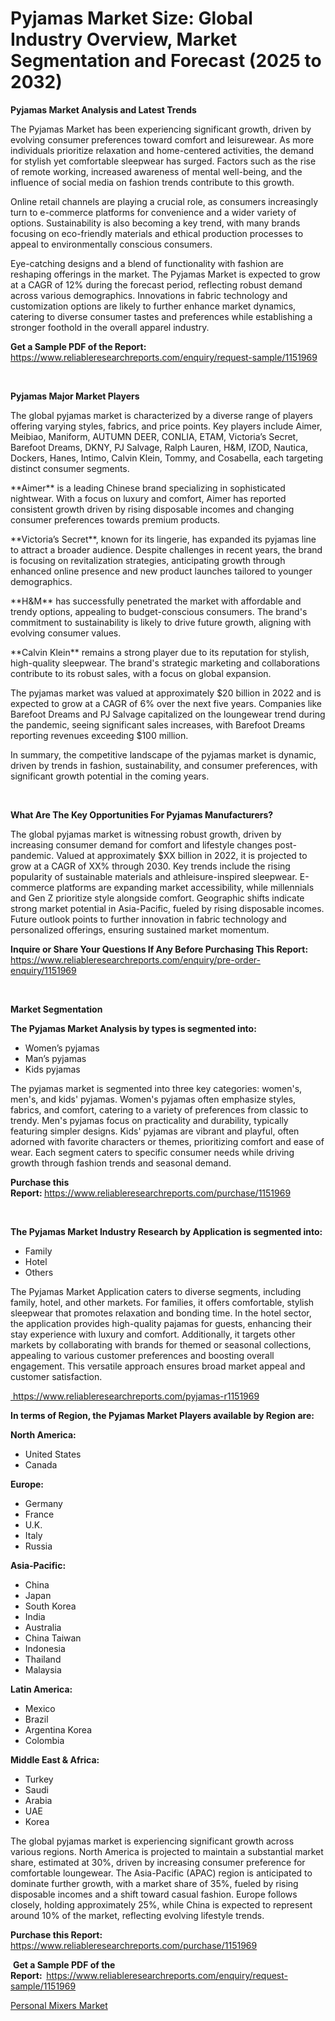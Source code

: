 <p><h1>Pyjamas Market Size: Global Industry Overview, Market Segmentation and Forecast (2025 to 2032)</h1></p><p><strong>Pyjamas Market Analysis and Latest Trends</strong></p>
<p><p>The Pyjamas Market has been experiencing significant growth, driven by evolving consumer preferences toward comfort and leisurewear. As more individuals prioritize relaxation and home-centered activities, the demand for stylish yet comfortable sleepwear has surged. Factors such as the rise of remote working, increased awareness of mental well-being, and the influence of social media on fashion trends contribute to this growth. </p><p>Online retail channels are playing a crucial role, as consumers increasingly turn to e-commerce platforms for convenience and a wider variety of options. Sustainability is also becoming a key trend, with many brands focusing on eco-friendly materials and ethical production processes to appeal to environmentally conscious consumers. </p><p>Eye-catching designs and a blend of functionality with fashion are reshaping offerings in the market. The Pyjamas Market is expected to grow at a CAGR of 12% during the forecast period, reflecting robust demand across various demographics. Innovations in fabric technology and customization options are likely to further enhance market dynamics, catering to diverse consumer tastes and preferences while establishing a stronger foothold in the overall apparel industry.</p></p>
<p><strong>Get a Sample PDF of the Report:&nbsp;</strong> <a href="https://www.reliableresearchreports.com/enquiry/request-sample/1151969?utm_campaign=3079&utm_medium=2&utm_source=Github&utm_content=ia&utm_term=04042025&utm_id=pyjamas">https://www.reliableresearchreports.com/enquiry/request-sample/1151969</a></p>
<p>&nbsp;</p>
<p><strong>Pyjamas Major Market Players</strong></p>
<p><p>The global pyjamas market is characterized by a diverse range of players offering varying styles, fabrics, and price points. Key players include Aimer, Meibiao, Maniform, AUTUMN DEER, CONLIA, ETAM, Victoria’s Secret, Barefoot Dreams, DKNY, PJ Salvage, Ralph Lauren, H&M, IZOD, Nautica, Dockers, Hanes, Intimo, Calvin Klein, Tommy, and Cosabella, each targeting distinct consumer segments.</p><p>**Aimer** is a leading Chinese brand specializing in sophisticated nightwear. With a focus on luxury and comfort, Aimer has reported consistent growth driven by rising disposable incomes and changing consumer preferences towards premium products. </p><p>**Victoria’s Secret**, known for its lingerie, has expanded its pyjamas line to attract a broader audience. Despite challenges in recent years, the brand is focusing on revitalization strategies, anticipating growth through enhanced online presence and new product launches tailored to younger demographics.</p><p>**H&M** has successfully penetrated the market with affordable and trendy options, appealing to budget-conscious consumers. The brand's commitment to sustainability is likely to drive future growth, aligning with evolving consumer values.</p><p>**Calvin Klein** remains a strong player due to its reputation for stylish, high-quality sleepwear. The brand's strategic marketing and collaborations contribute to its robust sales, with a focus on global expansion.</p><p>The pyjamas market was valued at approximately $20 billion in 2022 and is expected to grow at a CAGR of 6% over the next five years. Companies like Barefoot Dreams and PJ Salvage capitalized on the loungewear trend during the pandemic, seeing significant sales increases, with Barefoot Dreams reporting revenues exceeding $100 million.</p><p>In summary, the competitive landscape of the pyjamas market is dynamic, driven by trends in fashion, sustainability, and consumer preferences, with significant growth potential in the coming years.</p></p>
<p>&nbsp;</p>
<p><strong>What Are The Key Opportunities For Pyjamas Manufacturers?</strong></p>
<p><p>The global pyjamas market is witnessing robust growth, driven by increasing consumer demand for comfort and lifestyle changes post-pandemic. Valued at approximately $XX billion in 2022, it is projected to grow at a CAGR of XX% through 2030. Key trends include the rising popularity of sustainable materials and athleisure-inspired sleepwear. E-commerce platforms are expanding market accessibility, while millennials and Gen Z prioritize style alongside comfort. Geographic shifts indicate strong market potential in Asia-Pacific, fueled by rising disposable incomes. Future outlook points to further innovation in fabric technology and personalized offerings, ensuring sustained market momentum.</p></p>
<p><strong>Inquire or Share Your Questions If Any Before Purchasing This Report:</strong> <a href="https://www.reliableresearchreports.com/enquiry/pre-order-enquiry/1151969?utm_campaign=3079&utm_medium=2&utm_source=Github&utm_content=ia&utm_term=04042025&utm_id=pyjamas">https://www.reliableresearchreports.com/enquiry/pre-order-enquiry/1151969</a></p>
<p>&nbsp;</p>
<p><strong>Market Segmentation</strong></p>
<p><strong>The Pyjamas Market Analysis by types is segmented into:</strong></p>
<p><ul><li>Women’s pyjamas</li><li>Man’s pyjamas</li><li>Kids pyjamas</li></ul></p>
<p><p>The pyjamas market is segmented into three key categories: women's, men's, and kids' pyjamas. Women's pyjamas often emphasize styles, fabrics, and comfort, catering to a variety of preferences from classic to trendy. Men's pyjamas focus on practicality and durability, typically featuring simpler designs. Kids' pyjamas are vibrant and playful, often adorned with favorite characters or themes, prioritizing comfort and ease of wear. Each segment caters to specific consumer needs while driving growth through fashion trends and seasonal demand.</p></p>
<p><strong>Purchase this Report:&nbsp;</strong><a href="https://www.reliableresearchreports.com/purchase/1151969?utm_campaign=3079&utm_medium=2&utm_source=Github&utm_content=ia&utm_term=04042025&utm_id=pyjamas">https://www.reliableresearchreports.com/purchase/1151969</a></p>
<p>&nbsp;</p>
<p><strong>The Pyjamas Market Industry Research by Application is segmented into:</strong></p>
<p><ul><li>Family</li><li>Hotel</li><li>Others</li></ul></p>
<p><p>The Pyjamas Market Application caters to diverse segments, including family, hotel, and other markets. For families, it offers comfortable, stylish sleepwear that promotes relaxation and bonding time. In the hotel sector, the application provides high-quality pajamas for guests, enhancing their stay experience with luxury and comfort. Additionally, it targets other markets by collaborating with brands for themed or seasonal collections, appealing to various customer preferences and boosting overall engagement. This versatile approach ensures broad market appeal and customer satisfaction.</p></p>
<p><a href="https://www.reliableresearchreports.com/pyjamas-r1151969?utm_campaign=3079&utm_medium=2&utm_source=Github&utm_content=ia&utm_term=04042025&utm_id=pyjamas">&nbsp;https://www.reliableresearchreports.com/pyjamas-r1151969</a></p>
<p><strong>In terms of Region, the Pyjamas Market Players available by Region are:</strong></p>
<p>
    <p> <strong> North America: </strong>
        <ul>
            <li>United States</li>
            <li>Canada</li>
        </ul>
        </p> 
    <p> <strong> Europe: </strong>
        <ul>
            <li>Germany</li>
            <li>France</li>
            <li>U.K.</li>
            <li>Italy</li>
            <li>Russia</li>
        </ul>
        </p> 
    <p> <strong> Asia-Pacific: </strong>
        <ul>
            <li>China</li>
            <li>Japan</li>
            <li>South Korea</li>
            <li>India</li>
            <li>Australia</li>
            <li>China Taiwan</li>
            <li>Indonesia</li>
            <li>Thailand</li>
            <li>Malaysia</li>
        </ul>
        </p> 
    <p> <strong> Latin America: </strong>
        <ul>
            <li>Mexico</li>
            <li>Brazil</li>
            <li>Argentina Korea</li>
            <li>Colombia</li>
        </ul>
        </p> 
    <p> <strong> Middle East & Africa: </strong>
        <ul>
            <li>Turkey</li>
            <li>Saudi</li>
            <li>Arabia</li>
            <li>UAE</li>
            <li>Korea</li>
        </ul>
    </p>
    </p>
<p><p>The global pyjamas market is experiencing significant growth across various regions. North America is projected to maintain a substantial market share, estimated at 30%, driven by increasing consumer preference for comfortable loungewear. The Asia-Pacific (APAC) region is anticipated to dominate further growth, with a market share of 35%, fueled by rising disposable incomes and a shift toward casual fashion. Europe follows closely, holding approximately 25%, while China is expected to represent around 10% of the market, reflecting evolving lifestyle trends.</p></p>
<p><strong>Purchase this Report: </strong><a href="https://www.reliableresearchreports.com/purchase/1151969?utm_campaign=3079&utm_medium=2&utm_source=Github&utm_content=ia&utm_term=04042025&utm_id=pyjamas">https://www.reliableresearchreports.com/purchase/1151969</a></p>
<p>&nbsp;<strong>Get a Sample PDF of the Report:&nbsp;&nbsp;</strong><a href="https://www.reliableresearchreports.com/enquiry/request-sample/1151969?utm_campaign=3079&utm_medium=2&utm_source=Github&utm_content=ia&utm_term=04042025&utm_id=pyjamas">https://www.reliableresearchreports.com/enquiry/request-sample/1151969</a></p>
<p><strong></strong></p>
<p><p><a href="https://github.com/celpabembes/Market-Research-Report-List-1/blob/main/personal-mixers-market.md?utm_campaign=3079&utm_medium=2&utm_source=Github&utm_content=ia&utm_term=04042025&utm_id=pyjamas">Personal Mixers Market</a></p></p>
